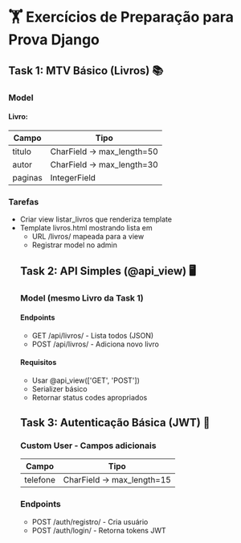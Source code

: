 # 🏋️ Exercícios de Preparação para Prova Django

## Task 1: MTV Básico (Livros) 📚
### Model
#### Livro:

| Campo | Tipo | 
| -------- | ----- | 
|titulo | CharField -> max_length=50 |
|autor  | CharField -> max_length=30 |
|paginas  | IntegerField |

### Tarefas
- Criar view listar_livros que renderiza template
- Template livros.html mostrando lista em <ul>
- URL /livros/ mapeada para a view
- Registrar model no admin

## Task 2: API Simples (@api_view) 🖥️
### Model (mesmo Livro da Task 1)
#### Endpoints
- GET /api/livros/ - Lista todos (JSON)
- POST /api/livros/ - Adiciona novo livro

#### Requisitos
- Usar @api_view(['GET', 'POST'])
- Serializer básico
- Retornar status codes apropriados

## Task 3: Autenticação Básica (JWT) 🔑
### Custom User - Campos adicionais

| Campo | Tipo | 
| -------- | ----- | 
|telefone  | CharField -> max_length=15 |

### Endpoints
- POST /auth/registro/ - Cria usuário
- POST /auth/login/ - Retorna tokens JWT